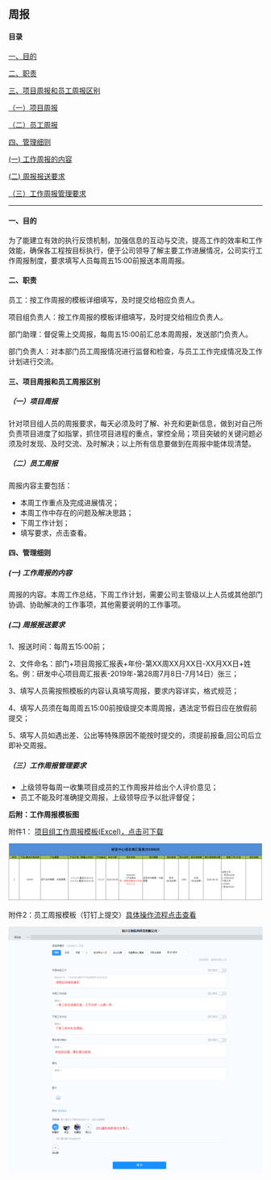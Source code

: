 ## **周报**

####  

#### 目录

[一、目的](#一目的)            

[二、职责](#二职责)             

[三、项目周报和员工周报区别](#三项目周报和员工周报区别)              

[（一）项目周报](#一项目周报)               

[（二）员工周报](#二员工周报)            

[四、管理细则](#四管理细则)               

[(一)   工作周报的内容](#一---工作周报的内容)               

[(二)    周报报送要求](#二----周报报送要求)                

[（三）工作周报管理要求](#三工作周报管理要求) 

------

 

#### 一、目的

为了能建立有效的执行反馈机制，加强信息的互动与交流，提高工作的效率和工作效能，确保各工程按目标执行，便于公司领导了解主要工作进展情况，公司实行工作周报制度，要求填写人员每周五15:00前报送本周周报。

#### 二、职责

员工：按工作周报的模板详细填写，及时提交给相应负责人。

项目组负责人：按工作周报的模板详细填写，及时提交给相应负责人。

部门助理：督促需上交周报，每周五15:00前汇总本周周报，发送部门负责人。

部门负责人：对本部门员工周报情况进行监督和检查，与员工工作完成情况及工作计划进行交流。

#### 三、项目周报和员工周报区别

##### （一）项目周报

针对项目组人员的周报要求，每天必须及时了解、补充和更新信息，做到对自己所负责项目进度了如指掌，抓住项目进程的重点，掌控全局；项目突破的关键问题必须及时发现、及时交流、及时解决；以上所有信息要做到在周报中能体现清楚。

##### （二）员工周报

周报内容主要包括：

- 本周工作重点及完成进展情况；
- 本周工作中存在的问题及解决思路；
- 下周工作计划；
- 填写要求，点击查看。

#### 四、管理细则

##### (一)   工作周报的内容

周报的内容。本周工作总结，下周工作计划，需要公司主管级以上人员或其他部门协调、协助解决的工作事项，其他需要说明的工作事项。

##### (二)    周报报送要求

1、报送时间：每周五15:00前；

2、文件命名：部门+项目周报汇报表+年份-第XX周XX月XX日-XX月XX日+姓名。例：研发中心项目周汇报表-2019年-第28周7月8日-7月14日）张三；

3、填写人员需按照模板的内容认真填写周报，要求内容详实，格式规范；

4、填写人员须在每周周五15:00前按级提交本周周报，遇法定节假日应在放假前提交；

5、填写人员如遇出差、公出等特殊原因不能按时提交的，须提前报备,回公司后立即补交周报。

#####  （三）工作周报管理要求

- 上级领导每周一收集项目成员的工作周报并给出个人评价意见；
- 员工不能及时准确提交周报，上级领导应予以批评督促；

**后附：工作周报模板图**

附件1： [项目组工作周报模板(Excel)，点击可下载 ](http://192.168.70.10:8088/knowledge-base/wiki/blob/master/01%E6%96%B0%E6%89%8B%E6%8C%87%E5%8D%97/01%E9%80%9A%E7%94%A8%E7%9F%A5%E8%AF%86/assets/%E7%A0%94%E5%8F%91%E4%B8%AD%E5%BF%83%E9%A1%B9%E7%9B%AE%E5%91%A8%E6%B1%87%E6%8A%A5%E8%A1%A820190630%E5%BC%A0%E4%B8%89%EF%BC%88%E6%A8%A1%E6%9D%BF%EF%BC%89.xlsx  )

**![img](assets/clip_image002.png)**



附件2：员工周报模板（钉钉上提交）[具体操作流程点击查看](http://192.168.70.10:8088/knowledge-base/wiki/blob/master/01%E6%96%B0%E6%89%8B%E6%8C%87%E5%8D%97/01%E9%80%9A%E7%94%A8%E7%9F%A5%E8%AF%86/04%E9%92%89%E9%92%89.md )

![周报（员工）](assets/周报（员工）.png)